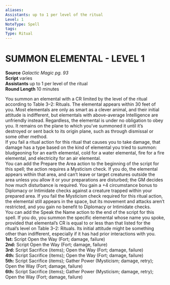 ```yaml
---
aliases: 
Assistants: up to 1 per level of the ritual
Level: 1
NoteType: Spell
tags: 
Type: Ritual 
---
```

# SUMMON ELEMENTAL - LEVEL 1
**Source** _Galactic Magic pg. 93_  
**Script** varies  
**Assistants** up to 1 per level of the ritual  
**Round Length** 10 minutes

You summon an elemental with a CR limited by the level of the ritual according to Table 3–2: Rituals. The elemental appears within 30 feet of you. Most elementals are only as smart as a clever animal, and their initial attitude is indifferent, but elementals with above-average Intelligence are unfriendly instead. Regardless, the elemental is under no obligation to obey you. It remains on the plane to which you’ve summoned it until it’s destroyed or sent back to its origin plane, such as through dismissal or some other method.  
If you fail a ritual action for this ritual that causes you to take damage, that damage has a type based on the kind of elemental you tried to summon: bludgeoning for an earth elemental, cold for a water elemental, fire for a fire elemental, and electricity for an air elemental.  
You can add the Prepare the Area action to the beginning of the script for this spell; the action requires a Mysticism check. If you do, the elemental appears within that area, and can’t leave or target creatures outside the area unless you allow it or your preparations are disturbed; the GM decides how much disturbance is required. You gain a +4 circumstance bonus to Diplomacy or Intimidate checks against a creature trapped within your prepared area. If you fail the Mysticism check required for this ritual action, the elemental still appears in the space, but its movement and attacks aren’t restricted, and you gain no benefit to Diplomacy or Intimidate checks.  
You can add the Speak the Name action to the end of the script for this spell. If you do, you summon the specific elemental whose name you spoke, provided that elemental’s CR is equal to or less than that listed for the ritual’s level on Table 3–2: Rituals. Its initial attitude might be something other than indifferent, especially if it has had prior interactions with you.  
**1st:** Script Open the Way (Fort; damage, failure)  
**2nd:** Script Open the Way (Fort; damage, failure)  
**3rd:** Script Sacrifice (items); Open the Way (Fort; damage, failure)  
**4th:** Script Sacrifice (items); Open the Way (Fort; damage, failure)  
**5th:** Script Sacrifice (items); Gather Power (Mysticism; damage, retry); Open the Way (Fort; damage, failure)  
**6th:** Script Sacrifice (items); Gather Power (Mysticism; damage, retry); Open the Way (Fort; damage, failure)